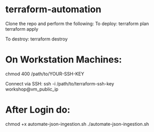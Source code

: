 # terraform-automation

Clone the repo and perform the following:
To deploy:
terraform plan
terraform apply

To destroy:
terraform destroy


# On Workstation Machines:

chmod 400 /path/to/YOUR-SSH-KEY

Connect via SSH:
ssh -i /path/to/terraform-ssh-key workshop@vm_public_ip

# After Login do:
chmod +x automate-json-ingestion.sh
./automate-json-ingestion.sh
